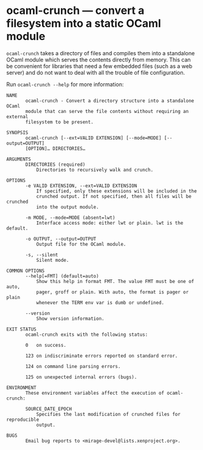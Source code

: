 # ocaml-crunch — convert a filesystem into a static OCaml module

`ocaml-crunch` takes a directory of files and compiles them into a standalone
OCaml module which serves the contents directly from memory.  This can be
convenient for libraries that need a few embedded files (such as a web server)
and do not want to deal with all the trouble of file configuration.

Run `ocaml-crunch --help` for more information:

```
NAME
       ocaml-crunch - Convert a directory structure into a standalone OCaml
       module that can serve the file contents without requiring an external
       filesystem to be present.

SYNOPSIS
       ocaml-crunch [--ext=VALID EXTENSION] [--mode=MODE] [--output=OUTPUT]
       [OPTION]… DIRECTORIES…

ARGUMENTS
       DIRECTORIES (required)
           Directories to recursively walk and crunch.

OPTIONS
       -e VALID EXTENSION, --ext=VALID EXTENSION
           If specified, only these extensions will be included in the
           crunched output. If not specified, then all files will be crunched
           into the output module.

       -m MODE, --mode=MODE (absent=lwt)
           Interface access mode: either lwt or plain. lwt is the default.

       -o OUTPUT, --output=OUTPUT
           Output file for the OCaml module.

       -s, --silent
           Silent mode.

COMMON OPTIONS
       --help[=FMT] (default=auto)
           Show this help in format FMT. The value FMT must be one of auto,
           pager, groff or plain. With auto, the format is pager or plain
           whenever the TERM env var is dumb or undefined.

       --version
           Show version information.

EXIT STATUS
       ocaml-crunch exits with the following status:

       0   on success.

       123 on indiscriminate errors reported on standard error.

       124 on command line parsing errors.

       125 on unexpected internal errors (bugs).

ENVIRONMENT
       These environment variables affect the execution of ocaml-crunch:

       SOURCE_DATE_EPOCH
           Specifies the last modification of crunched files for reproducible
           output.

BUGS
       Email bug reports to <mirage-devel@lists.xenproject.org>.
```
